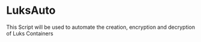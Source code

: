 # LuksAuto
This Script will be used to automate the creation, encryption and decryption of Luks Containers
